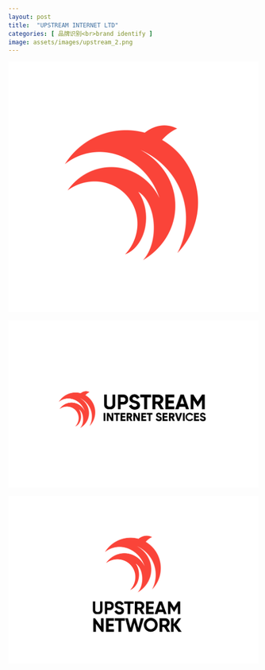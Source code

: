 ```yaml
---
layout: post
title:  "UPSTREAM INTERNET LTD"
categories: [ 品牌识别<br>brand identify ]
image: assets/images/upstream_2.png
---
```

![](/assets/images/upstream_3.png)

![](/assets/images/upstream_1.png)

![](/assets/images/upstream_2.png)
